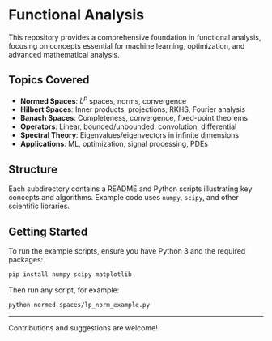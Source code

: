 # Functional Analysis

This repository provides a comprehensive foundation in functional analysis, focusing on concepts essential for machine learning, optimization, and advanced mathematical analysis.

## Topics Covered

- **Normed Spaces**: $L^p$ spaces, norms, convergence
- **Hilbert Spaces**: Inner products, projections, RKHS, Fourier analysis
- **Banach Spaces**: Completeness, convergence, fixed-point theorems
- **Operators**: Linear, bounded/unbounded, convolution, differential
- **Spectral Theory**: Eigenvalues/eigenvectors in infinite dimensions
- **Applications**: ML, optimization, signal processing, PDEs

## Structure

Each subdirectory contains a README and Python scripts illustrating key concepts and algorithms. Example code uses `numpy`, `scipy`, and other scientific libraries.

## Getting Started

To run the example scripts, ensure you have Python 3 and the required packages:

```bash
pip install numpy scipy matplotlib
```

Then run any script, for example:

```bash
python normed-spaces/lp_norm_example.py
```

---
Contributions and suggestions are welcome!
